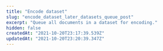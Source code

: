 ```yaml
---
title: "Encode dataset"
slug: "encode_dataset_later_datasets_queue_post"
excerpt: "Queue all documents in a dataset for encoding."
hidden: false
createdAt: "2021-10-20T23:17:39.539Z"
updatedAt: "2021-10-20T23:20:39.347Z"
---
```

